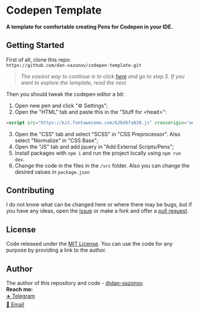 # Codepen Template
**A template for comfortable creating Pens for Codepen in your IDE.**

## Getting Started

First of all, clone this repo:<br>
`https://github.com/dan-sazonov/codepen-template.git`<br>
> _The easiest way to continue is to click [here](https://codepen.io/pen/?template=gOgzjPz) and go to step 5. If you want to explore the template, read the next_<br>

Then you should tweak the codepen editor a bit:
1. Open new pen and click "⚙ Settings";
2. Open the "HTML" tab and paste this in the "Stuff for &lt;head&gt;":
 ``` html 
<script src="https://kit.fontawesome.com/62bd6fa838.js" crossorigin="anonymous"></script>
 ```
3. Open the "CSS" tab and select "SCSS" in "CSS Preprocessor". Also select "Normalize" in "CSS Base";
4. Open the "JS" tab and add jquery in "Add External Scripts/Pens";
5. Install packages with `npm i` and run the project locally using `npm run dev`. 
6. Change the code in the files in the `/src` folder. Also you can change the desired values in `package.json`

## Contributing
I do not know what can be changed here or where there may be bugs, but if you have any ideas, open the [issue](https://github.com/dan-sazonov/codepen-template/issues) or make a fork and offer a [pull request](https://github.com/dan-sazonov/codepen-template/pulls).

## License
Code released under the [MIT License](https://github.com/dan-sazonov/codepen-template/blob/main/LICENSE). You can use the code for any purpose by providing a link to the author.

## Author
The author of this repository and code - [@dan-sazonov](https://github.com/dan-sazonov). <br>
**Reach me:**<br>
[:airplane: Telegram](https://t.me/dan_sazonov) <br>
[:e-mail: Email](mailto:p-294803@yandex.com) <br>
